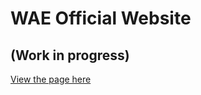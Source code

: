 # WAE Official Website
## (Work in progress)

[View the page here](https://waeverything.github.io/WaeWebsite/)

